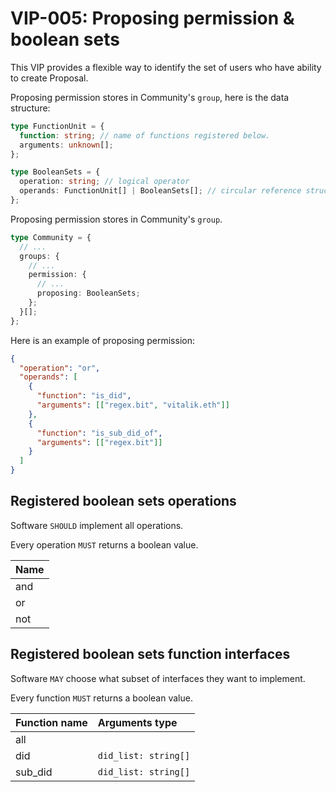 # VIP-005: Proposing permission & boolean sets

This VIP provides a flexible way to identify the set of users who have ability to create Proposal.

Proposing permission stores in Community's `group`, here is the data structure:

```ts
type FunctionUnit = {
  function: string; // name of functions registered below.
  arguments: unknown[];
};

type BooleanSets = {
  operation: string; // logical operator
  operands: FunctionUnit[] | BooleanSets[]; // circular reference structure
};
```

Proposing permission stores in Community's `group`.

```ts
type Community = {
  // ...
  groups: {
    // ...
    permission: {
      // ...
      proposing: BooleanSets;
    };
  }[];
};
```

Here is an example of proposing permission:

```json
{
  "operation": "or",
  "operands": [
    {
      "function": "is_did",
      "arguments": [["regex.bit", "vitalik.eth"]]
    },
    {
      "function": "is_sub_did_of",
      "arguments": [["regex.bit"]]
    }
  ]
}
```

## Registered boolean sets operations

Software `SHOULD` implement all operations.

Every operation `MUST` returns a boolean value.

| Name |
| :--- |
| and  |
| or   |
| not  |

## Registered boolean sets function interfaces

Software `MAY` choose what subset of interfaces they want to implement.

Every function `MUST` returns a boolean value.

| Function name | Arguments type       |
| :------------ | :------------------- |
| all           |                      |
| did           | `did_list: string[]` |
| sub_did       | `did_list: string[]` |
